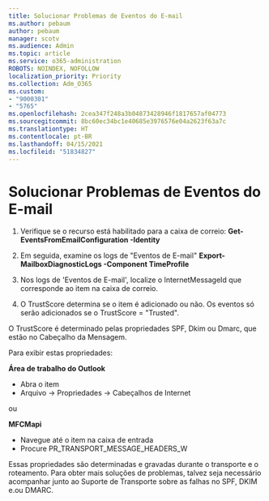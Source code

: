 ```yaml
---
title: Solucionar Problemas de Eventos do E-mail
ms.author: pebaum
author: pebaum
manager: scotv
ms.audience: Admin
ms.topic: article
ms.service: o365-administration
ROBOTS: NOINDEX, NOFOLLOW
localization_priority: Priority
ms.collection: Adm_O365
ms.custom:
- "9000301"
- "5765"
ms.openlocfilehash: 2cea347f248a3b04873428946f1817657af04773
ms.sourcegitcommit: 8bc60ec34bc1e40685e3976576e04a2623f63a7c
ms.translationtype: HT
ms.contentlocale: pt-BR
ms.lasthandoff: 04/15/2021
ms.locfileid: "51834827"
---
```

# <a name="troubleshooting-events-from-email"></a>Solucionar Problemas de Eventos do E-mail

1. Verifique se o recurso está habilitado para a caixa de correio: **Get-EventsFromEmailConfiguration -Identity <mailbox>**

2. Em seguida, examine os logs de "Eventos de E-mail" **Export-MailboxDiagnosticLogs <mailbox> -Component TimeProfile**

3. Nos logs de 'Eventos de E-mail', localize o InternetMessageId que corresponde ao item na caixa de correio.  

4. O TrustScore determina se o item é adicionado ou não. Os eventos só serão adicionados se o TrustScore = "Trusted".

O TrustScore é determinado pelas propriedades SPF, Dkim ou Dmarc, que estão no Cabeçalho da Mensagem.

Para exibir estas propriedades:

**Área de trabalho do Outlook**

- Abra o item
- Arquivo -> Propriedades -> Cabeçalhos de Internet

ou

**MFCMapi**

- Navegue até o item na caixa de entrada
- Procure PR_TRANSPORT_MESSAGE_HEADERS_W

Essas propriedades são determinadas e gravadas durante o transporte e o roteamento. Para obter mais soluções de problemas, talvez seja necessário acompanhar junto ao Suporte de Transporte sobre as falhas no SPF, DKIM e.ou DMARC.